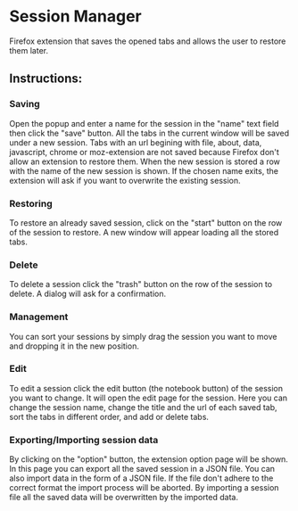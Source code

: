 # Session Manager

Firefox extension that saves the opened tabs and allows the user to restore them
later.

## Instructions:

### Saving
Open the popup and enter a name for the session in the "name" text field then click
the "save" button. All the tabs in the current window will be saved under a new
session. Tabs with an url begining with file, about, data, javascript, chrome or
moz-extension are not saved because Firefox don't allow an extension to restore them.
When the new session is stored a row with the name of the new session is shown.
If the chosen name exits, the extension will ask if you want to overwrite
the existing session.

### Restoring
To restore an already saved session, click on the "start" button on the row of
the session to restore. A new window will appear loading all the stored tabs.

### Delete
To delete a session click the "trash" button on the row of the session to delete.
A dialog will ask for a confirmation.

### Management
You can sort your sessions by simply drag the session you want to move and dropping
it in the new position.

### Edit
To edit a session click the edit button (the notebook button) of the session you
want to change. It will open the edit page for the session. 
Here you can change the session name, change the title and the url of each saved
tab, sort the tabs in different order, and add or delete tabs.

### Exporting/Importing session data
By clicking on the "option" button, the extension option page will be shown.
In this page you can export all the saved session in a JSON file.
You can also import data in the form of a JSON file. If the file don't adhere to
the correct format the import process will be aborted.
By importing a session file all the saved data will be overwritten by the imported
data.

